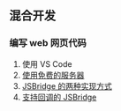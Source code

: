 ## 混合开发

### 编写 web 网页代码

1. 使用 VS Code
2. [使用免费的服务器](https://free.3v.do/)
3. [JSBridge 的两种实现方式](./2-2.md)
4. [支持回调的 JSBridge](./2-3.md)

